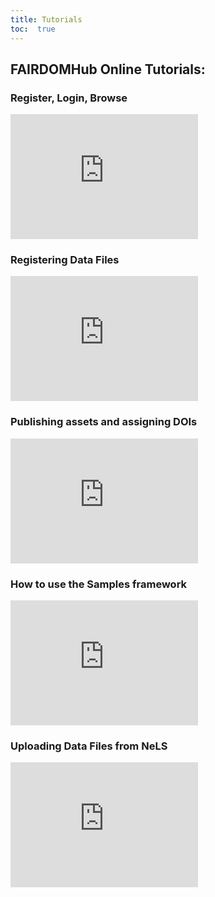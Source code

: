 ```yaml
---
title: Tutorials
toc:  true
---
```


## FAIRDOMHub Online Tutorials:

### Register, Login, Browse

<iframe src="https://www.youtube.com/embed/XOiKXxDmDDQ" frameborder="0" height="200px" allow="accelerometer; autoplay; clipboard-write; encrypted-media; gyroscope; picture-in-picture" allowfullscreen></iframe>

### Registering Data Files

<iframe src="https://www.youtube.com/embed/zOi_P81sbHE" frameborder="0" height="200px" allow="accelerometer; autoplay; clipboard-write; encrypted-media; gyroscope; picture-in-picture" allowfullscreen></iframe>

### Publishing assets and assigning DOIs

<iframe src="https://www.youtube.com/embed/l5SRqIIh28E" frameborder="0" height="200px" allow="accelerometer; autoplay; clipboard-write; encrypted-media; gyroscope; picture-in-picture" allowfullscreen></iframe>

### How to use the Samples framework

<iframe src="https://www.youtube.com/embed/HzjdLPCqf3g" frameborder="0" height="200px" allow="accelerometer; autoplay; clipboard-write; encrypted-media; gyroscope; picture-in-picture" allowfullscreen></iframe>

### Uploading Data Files from NeLS

<iframe src="https://www.youtube.com/embed/m7HkOkdPFAc" frameborder="0" height="200px" allow="accelerometer; autoplay; clipboard-write; encrypted-media; gyroscope; picture-in-picture" allowfullscreen></iframe>


